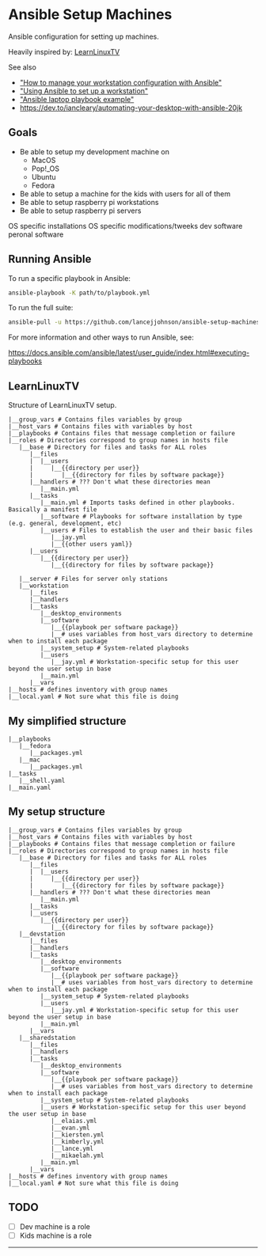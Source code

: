 # Ansible Setup Machines

Ansible configuration for setting up machines.

Heavily inspired by: [LearnLinuxTV][LearnLinuxTV]

See also

- ["How to manage your workstation configuration with Ansible"][manage]
- ["Using Ansible to set up a workstation"][ansible-setup]
- ["Ansible laptop playbook example"][ansible-laptop]
- https://dev.to/iancleary/automating-your-desktop-with-ansible-20jk

## Goals

- Be able to setup my development machine on
  - MacOS
  - Pop!\_OS
  - Ubuntu
  - Fedora
- Be able to setup a machine for the kids with users for all of them
- Be able to setup raspberry pi workstations
- Be able to setup raspberry pi servers

OS specific installations
OS specific modifications/tweeks
dev software
peronal software

## Running Ansible

To run a specific playbook in Ansible:

```sh
ansible-playbook -K path/to/playbook.yml
```

To run the full suite:

```sh
ansible-pull -u https://github.com/lancejjohnson/ansible-setup-machines
```

For more information and other ways to run Ansible, see:

https://docs.ansible.com/ansible/latest/user_guide/index.html#executing-playbooks

## LearnLinuxTV

Structure of LearnLinuxTV setup.

```
|__group_vars # Contains files variables by group
|__host_vars # Contains files with variables by host
|__playbooks # Contains files that message completion or failure
|__roles # Directories correspond to group names in hosts file
   |__base # Directory for files and tasks for ALL roles
      |__files
      |  |__users
      |     |__{{directory per user}}
      |        |__{{directory for files by software package}}
      |__handlers # ??? Don't what these directories mean
         |__main.yml
      |__tasks
         |__main.yml # Imports tasks defined in other playbooks. Basically a manifest file
         |__software # Playbooks for software installation by type (e.g. general, development, etc)
         |__users # Files to establish the user and their basic files
            |__jay.yml 
            |__{{other users yaml}}
      |__users
         |__{{directory per user}}
            |__{{directory for files by software package}}

   |__server # Files for server only stations
   |__workstation
      |__files
      |__handlers
      |__tasks
         |__desktop_environments
         |__software
            |__{{playbook per software package}}
            |__# uses variables from host_vars directory to determine when to install each package
         |__system_setup # System-related playbooks
         |__users
            |__jay.yml # Workstation-specific setup for this user beyond the user setup in base
         |__main.yml
      |__vars
|__hosts # defines inventory with group names
|__local.yaml # Not sure what this file is doing
```

## My simplified structure

```
|__playbooks 
   |__fedora
      |__packages.yml
   |__mac
      |__packages.yml
|__tasks
   |__shell.yaml
|__main.yaml 
```

## My setup structure

```
|__group_vars # Contains files variables by group
|__host_vars # Contains files with variables by host
|__playbooks # Contains files that message completion or failure
|__roles # Directories correspond to group names in hosts file
   |__base # Directory for files and tasks for ALL roles
      |__files
      |  |__users
      |     |__{{directory per user}}
      |        |__{{directory for files by software package}}
      |__handlers # ??? Don't what these directories mean
         |__main.yml
      |__tasks
      |__users
         |__{{directory per user}}
            |__{{directory for files by software package}}
   |__devstation
      |__files
      |__handlers
      |__tasks
         |__desktop_environments
         |__software
            |__{{playbook per software package}}
            |__# uses variables from host_vars directory to determine when to install each package
         |__system_setup # System-related playbooks
         |__users
            |__jay.yml # Workstation-specific setup for this user beyond the user setup in base
         |__main.yml
      |__vars
   |__sharedstation
      |__files
      |__handlers
      |__tasks
         |__desktop_environments
         |__software
            |__{{playbook per software package}}
            |__# uses variables from host_vars directory to determine when to install each package
         |__system_setup # System-related playbooks
         |__users # Workstation-specific setup for this user beyond the user setup in base
            |__elaias.yml 
            |__evan.yml
            |__kiersten.yml
            |__kimberly.yml
            |__lance.yml
            |__mikaelah.yml
         |__main.yml
      |__vars
|__hosts # defines inventory with group names
|__local.yaml # Not sure what this file is doing
```

## TODO

- [ ] Dev machine is a role
- [ ] Kids machine is a role 

---

[LearnLinuxTV]:https://github.com/LearnLinuxTV/personal_ansible_desktop_configs
[manage]:https://opensource.com/article/18/3/manage-workstation-ansible
[ansible-setup]:https://fedoramagazine.org/using-ansible-setup-workstation/
[ansible-laptop]:https://github.com/atomicobject/ansible-laptop-playbook-example


